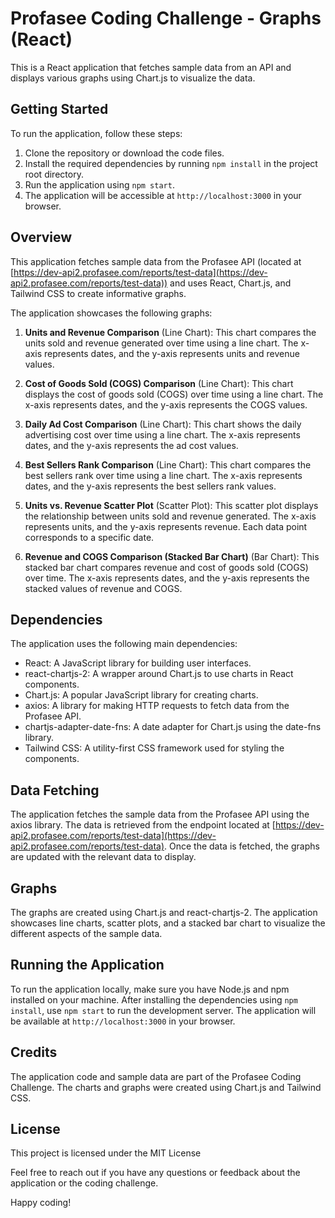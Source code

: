 # Profasee Coding Challenge - Graphs (React)

This is a React application that fetches sample data from an API and displays various graphs using Chart.js to visualize the data.

## Getting Started

To run the application, follow these steps:

1. Clone the repository or download the code files.
2. Install the required dependencies by running `npm install` in the project root directory.
3. Run the application using `npm start`.
4. The application will be accessible at `http://localhost:3000` in your browser.

## Overview

This application fetches sample data from the Profasee API (located at [https://dev-api2.profasee.com/reports/test-data](https://dev-api2.profasee.com/reports/test-data)) and uses React, Chart.js, and Tailwind CSS to create informative graphs.

The application showcases the following graphs:

1. **Units and Revenue Comparison** (Line Chart):
   This chart compares the units sold and revenue generated over time using a line chart. The x-axis represents dates, and the y-axis represents units and revenue values.

2. **Cost of Goods Sold (COGS) Comparison** (Line Chart):
   This chart displays the cost of goods sold (COGS) over time using a line chart. The x-axis represents dates, and the y-axis represents the COGS values.

3. **Daily Ad Cost Comparison** (Line Chart):
   This chart shows the daily advertising cost over time using a line chart. The x-axis represents dates, and the y-axis represents the ad cost values.

4. **Best Sellers Rank Comparison** (Line Chart):
   This chart compares the best sellers rank over time using a line chart. The x-axis represents dates, and the y-axis represents the best sellers rank values.

5. **Units vs. Revenue Scatter Plot** (Scatter Plot):
   This scatter plot displays the relationship between units sold and revenue generated. The x-axis represents units, and the y-axis represents revenue. Each data point corresponds to a specific date.

6. **Revenue and COGS Comparison (Stacked Bar Chart)** (Bar Chart):
   This stacked bar chart compares revenue and cost of goods sold (COGS) over time. The x-axis represents dates, and the y-axis represents the stacked values of revenue and COGS.

## Dependencies

The application uses the following main dependencies:

-   React: A JavaScript library for building user interfaces.
-   react-chartjs-2: A wrapper around Chart.js to use charts in React components.
-   Chart.js: A popular JavaScript library for creating charts.
-   axios: A library for making HTTP requests to fetch data from the Profasee API.
-   chartjs-adapter-date-fns: A date adapter for Chart.js using the date-fns library.
-   Tailwind CSS: A utility-first CSS framework used for styling the components.

## Data Fetching

The application fetches the sample data from the Profasee API using the axios library. The data is retrieved from the endpoint located at [https://dev-api2.profasee.com/reports/test-data](https://dev-api2.profasee.com/reports/test-data). Once the data is fetched, the graphs are updated with the relevant data to display.

## Graphs

The graphs are created using Chart.js and react-chartjs-2. The application showcases line charts, scatter plots, and a stacked bar chart to visualize the different aspects of the sample data.

## Running the Application

To run the application locally, make sure you have Node.js and npm installed on your machine. After installing the dependencies using `npm install`, use `npm start` to run the development server. The application will be available at `http://localhost:3000` in your browser.

## Credits

The application code and sample data are part of the Profasee Coding Challenge. The charts and graphs were created using Chart.js and Tailwind CSS.

## License

This project is licensed under the MIT License

Feel free to reach out if you have any questions or feedback about the application or the coding challenge.

Happy coding!
